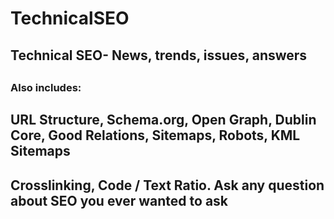 # TechnicalSEO
<h2>Technical SEO- News, trends, issues, answers<h2>
<h3>Also includes:</h3> <h2>URL Structure, Schema.org, Open Graph, Dublin Core, Good Relations, Sitemaps, Robots, KML Sitemaps <h2>
Crosslinking, Code / Text Ratio.
Ask any question about SEO you ever wanted to ask 
